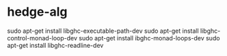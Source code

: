 hedge-alg
=========
sudo apt-get install libghc-executable-path-dev
sudo apt-get install libghc-control-monad-loop-dev 
sudo apt-get install ibghc-monad-loops-dev 
sudo apt-get install libghc-readline-dev 
